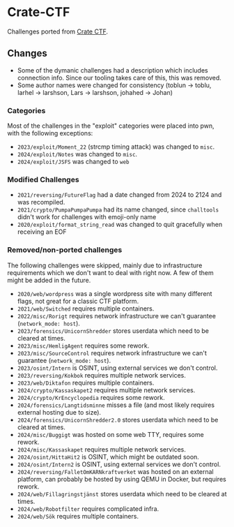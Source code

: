 # Crate-CTF
Challenges ported from [Crate CTF](https://github.com/CrateOrg/crate-ctf/tree/main).

## Changes
- Some of the dymanic challenges had a description which includes connection info. Since our tooling takes care of this, this was removed.
- Some author names were changed for consistency (toblun -> toblu, larhel -> larshson, Lars -> larshson, johahed -> Johan)

### Categories
Most of the challenges in the "exploit" categories were placed into pwn, with the following exceptions:
- `2023/exploit/Moment_22` (strcmp timing attack) was changed to `misc`.
- `2024/exploit/Notes` was changed to `misc`.
- `2024/exploit/JSFS` was changed to `web`

### Modified Challenges
- `2021/reversing/FutureFlag` had a date changed from 2024 to 2124 and was recompiled.
- `2021/crypto/PumpaPumpaPumpa` had its name changed, since `challtools` didn't work for challenges with emoji-only name
- `2020/exploit/format_string_read` was changed to quit gracefully when receiving an EOF

### Removed/non-ported challenges
The following challenges were skipped, mainly due to infrastructure requirements which we don't want to deal with right now. A few of them might be added in the future.

- `2020/web/wordpress` was a single wordpress site with many different flags, not great for a classic CTF platform.
- `2021/web/Switched` requires multiple containers.
- `2022/misc/Rorigt` requires network infrastructure we can't guarantee (`network_mode: host`).
- `2023/forensics/UnicornShredder` stores userdata which need to be cleared at times.
- `2023/misc/HemligAgent` requires some rework.
- `2023/misc/SourceControl` requires network infrastructure we can't guarantee (`network_mode: host`).
- `2023/osint/Intern` is OSINT, using external services we don't control.
- `2023/reversing/Kokbok` requires multiple network services.
- `2023/web/Diktafon` requires multiple containers.
- `2024/crypto/Kassaskapet2` requires multiple network services.
- `2024/crypto/KrEncyclopedia` requires some rework.
- `2024/forensics/Langtidsminne` misses a file (and most likely requires external hosting due to size).
- `2024/forensics/UnicornShredder2.0` stores userdata which need to be cleared at times.
- `2024/misc/Buggigt` was hosted on some web TTY, requires some rework.
- `2024/misc/Kassaskapet` requires multiple network services.
- `2024/osint/HittaHit2` is OSINT, which might be outdated soon.
- `2024/osint/Intern2` is OSINT, using external services we don't control.
- `2024/reversing/FalletOmKARNkraftverket` was hosted on an external platform, can probably be hosted by using QEMU in Docker, but requires rework.
- `2024/web/Fillagringstjänst` stores userdata which need to be cleared at times.
- `2024/web/Robotfilter` requires complicated infra.
- `2024/web/Sök` requires multiple containers.
